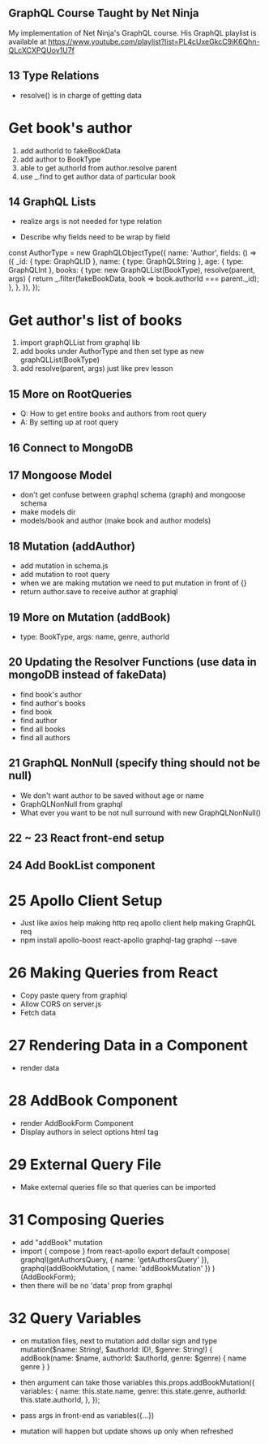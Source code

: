 ## GraphQL Course Taught by Net Ninja
My implementation of Net Ninja's GraphQL course.
His GraphQL playlist is available at 
https://www.youtube.com/playlist?list=PL4cUxeGkcC9iK6Qhn-QLcXCXPQUov1U7f

## 13 Type Relations
- resolve() is in charge of getting data

# Get book's author

1. add authorId to fakeBookData
2. add author to BookType
3. able to get authorId from author.resolve parent
4. use _.find to get author data of particular book

## 14 GraphQL Lists

- realize args is not needed for type relation

- Describe why fields need to be wrap by field

const AuthorType = new GraphQLObjectType({
  name: 'Author',
  fields: () => ({
    _id: { type: GraphQLID },
    name: { type: GraphQLString },
    age: { type: GraphQLInt },
    books: {
      type: new GraphQLList(BookType),
      resolve(parent, args) {
        return _.filter(fakeBookData, book => book.authorId === parent._id);
      },
    },
  }),
});

# Get author's list of books

1. import graphQLList from graphql lib
2. add books under AuthorType and then set type as new graphQLList(BookType)
3. add resolve(parent, args) just like prev lesson

## 15 More on RootQueries

- Q: How to get entire books and authors from root query
- A: By setting up at root query 

## 16 Connect to MongoDB

## 17 Mongoose Model

- don't get confuse between graphql schema (graph) and mongoose schema
- make models dir
- models/book and author (make book and author models)

## 18 Mutation (addAuthor)

- add mutation in schema.js
- add mutation to root query
- when we are making mutation we need to put mutation in front of {}
- return author.save to receive author at graphiql

## 19 More on Mutation (addBook)

- type: BookType, args: name, genre, authorId

## 20 Updating the Resolver Functions (use data in mongoDB instead of fakeData)

- find book's author
- find author's books
- find book
- find author
- find all books
- find all authors

## 21  GraphQL NonNull (specify thing should not be null)

- We don't want author to be saved without age or name
- GraphQLNonNull from graphql
- What ever you want to be not null surround with new GraphQLNonNull()

## 22 ~ 23 React front-end setup
## 24 Add BookList component

# 25 Apollo Client Setup

- Just like axios help making http req apollo client help making GraphQL req
- npm install apollo-boost react-apollo graphql-tag graphql --save

# 26 Making Queries from React

- Copy paste query from graphiql
- Allow CORS on server.js
- Fetch data

# 27 Rendering Data in a Component

- render data

# 28 AddBook Component

- render AddBookForm Component
- Display authors in select options html tag

# 29 External Query File

- Make external queries file so that queries can be imported

# 31 Composing Queries

- add "addBook" mutation
- import { compose } from react-apollo
export default compose(
  graphql(getAuthorsQuery, { name: 'getAuthorsQuery' }),
  graphql(addBookMutation, { name: 'addBookMutation' })
)(AddBookForm);
- then there will be no 'data' prop from graphql

# 32 Query Variables
- on mutation files, next to mutation add dollar sign and type
  mutation($name: String!, $authorId: ID!, $genre: String!) {
    addBook(name: $name, authorId: $authorId, genre: $genre) {
      name
      genre
    }
  }

- then argument can take those variables
  this.props.addBookMutation({
    variables: {
      name: this.state.name,
      genre: this.state.genre,
      authorId: this.state.authorId,
    },
  });

- pass args in front-end as variables({...})
- mutation will happen but update shows up only when refreshed

